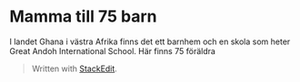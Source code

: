 # Mamma till 75 barn
I landet Ghana i västra Afrika finns det ett barnhem och en skola som heter Great Andoh International School. Här finns 75 föräldra

> Written with [StackEdit](https://stackedit.io/).
<!--stackedit_data:
eyJoaXN0b3J5IjpbNTg5OTgyNDg4LDczMDk5ODExNl19
-->
